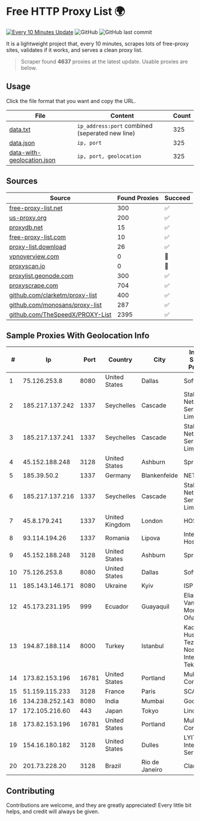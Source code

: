 
# Free HTTP Proxy List 🌍

[![Every 10 Minutes Update](https://github.com/mertguvencli/http-proxy-list/actions/workflows/main.yml/badge.svg?branch=main)](https://github.com/mertguvencli/http-proxy-list/actions/workflows/main.yml)
![GitHub](https://img.shields.io/github/license/mertguvencli/http-proxy-list)
![GitHub last commit](https://img.shields.io/github/last-commit/mertguvencli/http-proxy-list)

It is a lightweight project that, every 10 minutes, scrapes lots of free-proxy sites, validates if it works, and serves a clean proxy list.


> Scraper found **4637** proxies at the latest update. Usable proxies are below.

## Usage

Click the file format that you want and copy the URL.


|File|Content|Count|
|----|-------|-----|
|[data.txt](https://raw.githubusercontent.com/mertguvencli/http-proxy-list/main/proxy-list/data.txt)|`ip_address:port` combined (seperated new line)|325|
|[data.json](https://raw.githubusercontent.com/mertguvencli/http-proxy-list/main/proxy-list/data.json)|`ip, port`|325|
|[data-with-geolocation.json](https://raw.githubusercontent.com/mertguvencli/http-proxy-list/main/proxy-list/data-with-geolocation.json)|`ip, port, geolocation`|325|

## Sources

|Source|Found Proxies|Succeed|
|------|-------------|-------|
|[free-proxy-list.net](https://free-proxy-list.net)|300|✅|
|[us-proxy.org](https://www.us-proxy.org)|200|✅|
|[proxydb.net](http://proxydb.net)|15|✅|
|[free-proxy-list.com](https://free-proxy-list.com/?page=&port=&type%5B%5D=http&type%5B%5D=https&up_time=0&search=Search)|10|✅|
|[proxy-list.download](https://www.proxy-list.download/HTTP)|26|✅|
|[vpnoverview.com](https://vpnoverview.com/privacy/anonymous-browsing/free-proxy-servers)|0|🚫|
|[proxyscan.io](https://www.proxyscan.io)|0|🚫|
|[proxylist.geonode.com](https://proxylist.geonode.com/api/proxy-list?limit=300&page=1&sort_by=lastChecked&sort_type=desc&protocols=http,https)|300|✅|
|[proxyscrape.com](https://api.proxyscrape.com/v2/?request=displayproxies&protocol=http&timeout=10000&country=all&ssl=all&anonymity=all)|704|✅|
|[github.com/clarketm/proxy-list](https://raw.githubusercontent.com/clarketm/proxy-list/master/proxy-list-raw.txt)|400|✅|
|[github.com/monosans/proxy-list](https://raw.githubusercontent.com/monosans/proxy-list/main/proxies/http.txt)|287|✅|
|[github.com/TheSpeedX/PROXY-List](https://raw.githubusercontent.com/TheSpeedX/PROXY-List/master/http.txt)|2395|✅|


## Sample Proxies With Geolocation Info

|#|Ip|Port|Country|City|Internet Service Provider|
|-|--|----|-------|----|-------------------------|
|1|75.126.253.8|8080|United States|Dallas|SoftLayer|
|2|185.217.137.242|1337|Seychelles|Cascade|Stallion Network Services Limited|
|3|185.217.137.241|1337|Seychelles|Cascade|Stallion Network Services Limited|
|4|45.152.188.248|3128|United States|Ashburn|Sprint|
|5|185.39.50.2|1337|Germany|Blankenfelde|NETZNUTZ|
|6|185.217.137.216|1337|Seychelles|Cascade|Stallion Network Services Limited|
|7|45.8.179.241|1337|United Kingdom|London|HOSTLAND|
|8|93.114.194.26|1337|Romania|Lipova|Interkvm Host SRL|
|9|45.152.188.248|3128|United States|Ashburn|Sprint|
|10|75.126.253.8|8080|United States|Dallas|SoftLayer|
|11|185.143.146.171|8080|Ukraine|Kyiv|ISP UTELS|
|12|45.173.231.195|999|Ecuador|Guayaquil|Eliana Vanessa Morocho Oña|
|13|194.87.188.114|8000|Turkey|Istanbul|Kadir Huseyin Tezcan Nosspeed Internet Teknolojileri|
|14|173.82.153.196|16781|United States|Portland|Multacom Corporation|
|15|51.159.115.233|3128|France|Paris|SCALEWAY|
|16|134.238.252.143|8080|India|Mumbai|Google LLC|
|17|172.105.216.60|443|Japan|Tokyo|Linode, LLC|
|18|173.82.153.196|16781|United States|Portland|Multacom Corporation|
|19|154.16.180.182|3128|United States|Dulles|LYIT Internet Services|
|20|201.73.228.20|3128|Brazil|Rio de Janeiro|Claro S.A|



## Contributing

Contributions are welcome, and they are greatly appreciated! Every
little bit helps, and credit will always be given.

